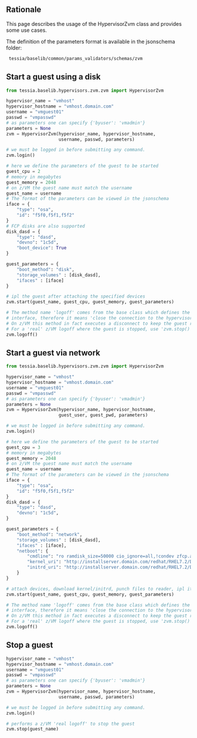 <!--
Copyright 2018 IBM Corp.

Licensed under the Apache License, Version 2.0 (the "License");
you may not use this file except in compliance with the License.
You may obtain a copy of the License at

   http://www.apache.org/licenses/LICENSE-2.0

Unless required by applicable law or agreed to in writing, software
distributed under the License is distributed on an "AS IS" BASIS,
WITHOUT WARRANTIES OR CONDITIONS OF ANY KIND, either express or implied.
See the License for the specific language governing permissions and
limitations under the License.
-->
## Rationale

This page describes the usage of the HypervisorZvm class and provides some use cases.

The definition of the parameters format is available in the jsonschema folder:

```bash
 tessia/baselib/common/params_validators/schemas/zvm
```

## Start a guest using a disk

```python
from tessia.baselib.hypervisors.zvm.zvm import HypervisorZvm

hypervisor_name = "vmhost"
hypervisor_hostname = "vmhost.domain.com"
username = "vmguest01"
passwd = "vmpasswd"
# as parameters one can specify {'byuser': 'vmadmin'}
parameters = None
zvm = HypervisorZvm(hypervisor_name, hypervisor_hostname,
                    username, passwd, parameters)

# we must be logged in before submitting any command.
zvm.login()

# here we define the parameters of the guest to be started
guest_cpu = 2
# memory in megabytes
guest_memory = 2048
# on z/VM the guest name must match the username
guest_name = username
# The format of the parameters can be viewed in the jsonschema
iface = {
    "type": "osa",
    "id": "f5f0,f5f1,f5f2"
}
# FCP disks are also supported
disk_dasd = {
    "type": "dasd",
    "devno": "1c5d",
    "boot_device": True
}

guest_parameters = {
    "boot_method": "disk",
    "storage_volumes" : [disk_dasd],
    "ifaces" : [iface]
}

# ipl the guest after attaching the specified devices
zvm.start(guest_name, guest_cpu, guest_memory, guest_parameters)

# The method name 'logoff' comes from the base class which defines the common
# interface, therefore it means 'close the connection to the hypervisor'.
# On z/VM this method in fact executes a disconnect to keep the guest running.
# For a 'real' z/VM logoff where the guest is stopped, use 'zvm.stop()'
zvm.logoff()
```

## Start a guest via network

```python
from tessia.baselib.hypervisors.zvm.zvm import HypervisorZvm

hypervisor_name = "vmhost"
hypervisor_hostname = "vmhost.domain.com"
username = "vmguest01"
passwd = "vmpasswd"
# as parameters one can specify {'byuser': 'vmadmin'}
parameters = None
zvm = HypervisorZvm(hypervisor_name, hypervisor_hostname,
                    guest_user, guest_pwd, parameters)

# we must be logged in before submitting any command.
zvm.login()

# here we define the parameters of the guest to be started
guest_cpu = 3
# memory in megabytes
guest_memory = 2048
# on z/VM the guest name must match the username
guest_name = username
# The format of the parameters can be viewed in the jsonschema
iface = {
    "type": "osa",
    "id": "f5f0,f5f1,f5f2"
}
disk_dasd = {
    "type": "dasd",
    "devno": "1c5d",
}

guest_parameters = {
    "boot_method": "network",
    "storage_volumes" : [disk_dasd],
    "ifaces" : [iface],
    "netboot": {
        "cmdline": "ro ramdisk_size=50000 cio_ignore=all,!condev zfcp.allow_lun_scan=0 rd.znet=qeth,0.0.f5f0,0.0.f5f1,0.0.f5f2,layer2=0 rd.dasd=0.0.1c5d rd.dasd=0.0.1c5f inst.repo=http://installserver.domain.com/RHEL7.2/DVD ip=192.168.1.32::192.168.1.1:24:vmguest01:enccw0.0.f5f0:none nameserver=192.168.1.241 inst.sshd inst.vnc inst.vncpassword=vmpasswd inst.ks=http://installserver.domain.com/vmguest01.ks",
        "kernel_uri": "http://installserver.domain.com/redhat/RHEL7.2/DVD/images/kernel.img",
        "initrd_uri": "http://installserver.domain.com/redhat/RHEL7.2/DVD/images/initrd.img",
    }
}

# attach devices, download kernel/initrd, punch files to reader, ipl it
zvm.start(guest_name, guest_cpu, guest_memory, guest_parameters)

# The method name 'logoff' comes from the base class which defines the common
# interface, therefore it means 'close the connection to the hypervisor'.
# On z/VM this method in fact executes a disconnect to keep the guest running.
# For a 'real' z/VM logoff where the guest is stopped, use 'zvm.stop()'
zvm.logoff()
```

## Stop a guest

```python
hypervisor_name = "vmhost"
hypervisor_hostname = "vmhost.domain.com"
username = "vmguest01"
passwd = "vmpasswd"
# as parameters one can specify {'byuser': 'vmadmin'}
parameters = None
zvm = HypervisorZvm(hypervisor_name, hypervisor_hostname,
                    username, passwd, parameters)

# we must be logged in before submitting any command.
zvm.login()

# performs a z/VM 'real logoff' to stop the guest
zvm.stop(guest_name)
```
